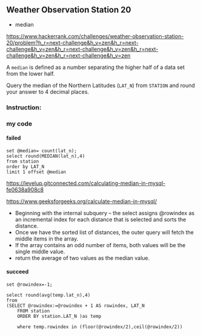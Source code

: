 ## Weather Observation Station 20

* median

https://www.hackerrank.com/challenges/weather-observation-station-20/problem?h_r=next-challenge&h_v=zen&h_r=next-challenge&h_v=zen&h_r=next-challenge&h_v=zen&h_r=next-challenge&h_v=zen&h_r=next-challenge&h_v=zen

A `median` is defined as a number separating the higher half of a data set from the lower half. 

Query the median of the Northern Latitudes (`LAT_N`) from `STATION` and round your answer to 4 decimal places.


### Instruction: 



### my code
#### failed
```mysql
set @median= count(lat_n);
select round(MEDIAN(lat_n),4)
from station
order by LAT_N
limit 1 offset @median
```
https://levelup.gitconnected.com/calculating-median-in-mysql-fe0638a908c8

https://www.geeksforgeeks.org/calculate-median-in-mysql/

* Beginning with the internal subquery – the select assigns @rowindex as an incremental index for each distance that is selected and sorts the distance.
* Once we have the sorted list of distances, the outer query will fetch the middle items in the array. 
* If the array contains an odd number of items, both values will be the single middle value.
* return the average of two values as the median value.

#### succeed 
```mysql
set @rowindex=-1;

select round(avg(temp.lat_n),4)
from
(SELECT @rowindex:=@rowindex + 1 AS rowindex, LAT_N
    FROM station
    ORDER BY station.LAT_N )as temp
    
    where temp.rowindex in (floor(@rowindex/2),ceil(@rowindex/2))
 ```
